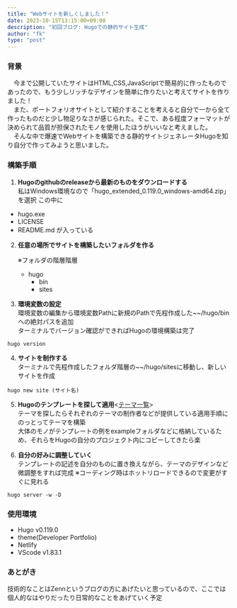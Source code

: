 ```yaml
---
title: "Webサイトを新しくしました！"
date: 2023-10-15T13:15:00+09:00
description: "初回ブログ: Hugoでの静的サイト生成"
author: "fk"
type: "post"
---
```


### 背景

　今まで公開していたサイトはHTML,CSS,JavaScriptで簡易的に作ったものであったので、もう少しリッチなデザインを簡単に作りたいと考えてサイトを作りました！  
　また、ポートフォリオサイトとして紹介することを考えると自分で一から全て作ったものだと少し物足りなさが感じられた。そこで、ある程度フォーマットが決められて品質が担保されたモノを使用したほうがいいなと考えました。  
　そんな中で爆速でWebサイトを構築できる静的サイトジェネレータHugoを知り自分で作ってみようと思いました。

### 構築手順
1. __Hugoのgithubのreleaseから最新のものをダウンロードする__  
私はWindows環境なので「hugo_extended_0.119.0_windows-amd64.zip」を選択
この中に  
- hugo.exe
- LICENSE
- README.md
が入っている
2. __任意の場所でサイトを構築したいフォルダを作る__  

    ※フォルダの階層階層
    - hugo
        - bin
        - sites

3. __環境変数の設定__  
環境変数の編集から環境変数Pathに新規のPathで先程作成した~~/hugo/binへの絶対パスを追加  
ターミナルでバージョン確認ができればHugoの環境構築は完了
```
hugo version
```

4. __サイトを制作する__  
ターミナルで先程作成したフォルダ階層の~~/hugo/sitesに移動し、新しいサイトを作成
```
hugo new site (サイト名)
```

5. __Hugoのテンプレートを探して適用__<[テーマ一覧](https://themes.gohugo.io/themes)>   
テーマを探したらそれぞれのテーマの制作者などが提供している適用手順にのっとってテーマを構築  
大体のモノがテンプレートの例をexampleフォルダなどに格納しているため、それらをHugoの自分のプロジェクト内にコピーしてきたら楽　

6. __自分の好みに調整していく__  
テンプレートの記述を自分のものに置き換えながら、テーマのデザインなど微調整をすれば完成
※コーディング時はホットリロードできるので変更がすぐに見れる  
```
hugo server -w -D
```
### 使用環境

- Hugo v0.119.0 
- theme(Developer Portfolio)
- Netlify
- VScode v1.83.1


### あとがき
技術的なことはZennというブログの方にあげたいと思っているので、ここでは個人的なはやりだったり日常的なことをあげていく予定